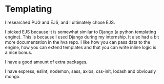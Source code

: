 # Templating

I researched PUG and EJS, and I ultimately chose EJS.

I picked EJS because it is somewhat similar to Django (a python templating engine). This is because I used Django during my internship. It also had a bit more documentation in the hva repo.
I like how you can pass data to the engine, how you can extend templates and that you can write inline logic is a nice bonus.

I have a good amount of extra packages.

I have express, eslint, nodemon, sass, axios, css-init, lodash and obviously mongo.
